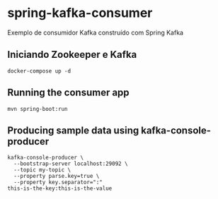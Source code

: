 # spring-kafka-consumer
Exemplo de consumidor Kafka construído com Spring Kafka

## Iniciando Zookeeper e Kafka

```
docker-compose up -d
```


## Running the consumer app

```
mvn spring-boot:run
```


## Producing sample data using kafka-console-producer

```
kafka-console-producer \
  --bootstrap-server localhost:29092 \
  --topic my-topic \
  --property parse.key=true \
  --property key.separator=":"
this-is-the-key:this-is-the-value
```
